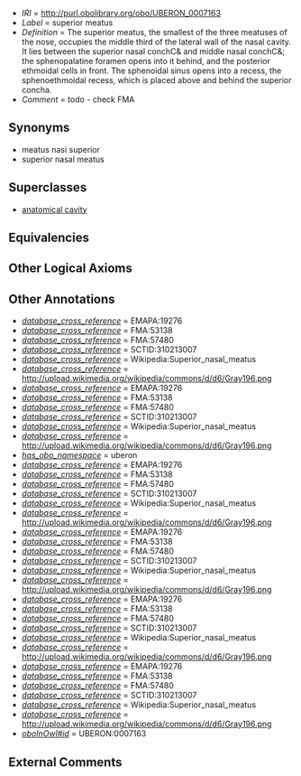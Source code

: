  * *IRI* = http://purl.obolibrary.org/obo/UBERON_0007163
 * *Label* = superior meatus
 * *Definition* = The superior meatus, the smallest of the three meatuses of the nose, occupies the middle third of the lateral wall of the nasal cavity. It lies between the superior nasal conchC& and middle nasal conchC&; the sphenopalatine foramen opens into it behind, and the posterior ethmoidal cells in front. The sphenoidal sinus opens into a recess, the sphenoethmoidal recess, which is placed above and behind the superior concha.
 * *Comment* = todo - check FMA

## Synonyms

 * meatus nasi superior
 * superior nasal meatus

## Superclasses

 * [anatomical cavity](../../UBERON/53/UBERON_0002553.md)

## Equivalencies


## Other Logical Axioms


## Other Annotations

 * *[database_cross_reference](../../ef/oboInOwl#hasDbXref.md)* = EMAPA:19276
 * *[database_cross_reference](../../ef/oboInOwl#hasDbXref.md)* = FMA:53138
 * *[database_cross_reference](../../ef/oboInOwl#hasDbXref.md)* = FMA:57480
 * *[database_cross_reference](../../ef/oboInOwl#hasDbXref.md)* = SCTID:310213007
 * *[database_cross_reference](../../ef/oboInOwl#hasDbXref.md)* = Wikipedia:Superior_nasal_meatus
 * *[database_cross_reference](../../ef/oboInOwl#hasDbXref.md)* = http://upload.wikimedia.org/wikipedia/commons/d/d6/Gray196.png
 * *[database_cross_reference](../../ef/oboInOwl#hasDbXref.md)* = EMAPA:19276
 * *[database_cross_reference](../../ef/oboInOwl#hasDbXref.md)* = FMA:53138
 * *[database_cross_reference](../../ef/oboInOwl#hasDbXref.md)* = FMA:57480
 * *[database_cross_reference](../../ef/oboInOwl#hasDbXref.md)* = SCTID:310213007
 * *[database_cross_reference](../../ef/oboInOwl#hasDbXref.md)* = Wikipedia:Superior_nasal_meatus
 * *[database_cross_reference](../../ef/oboInOwl#hasDbXref.md)* = http://upload.wikimedia.org/wikipedia/commons/d/d6/Gray196.png
 * *[has_obo_namespace](../../ce/oboInOwl#hasOBONamespace.md)* = uberon
 * *[database_cross_reference](../../ef/oboInOwl#hasDbXref.md)* = EMAPA:19276
 * *[database_cross_reference](../../ef/oboInOwl#hasDbXref.md)* = FMA:53138
 * *[database_cross_reference](../../ef/oboInOwl#hasDbXref.md)* = FMA:57480
 * *[database_cross_reference](../../ef/oboInOwl#hasDbXref.md)* = SCTID:310213007
 * *[database_cross_reference](../../ef/oboInOwl#hasDbXref.md)* = Wikipedia:Superior_nasal_meatus
 * *[database_cross_reference](../../ef/oboInOwl#hasDbXref.md)* = http://upload.wikimedia.org/wikipedia/commons/d/d6/Gray196.png
 * *[database_cross_reference](../../ef/oboInOwl#hasDbXref.md)* = EMAPA:19276
 * *[database_cross_reference](../../ef/oboInOwl#hasDbXref.md)* = FMA:53138
 * *[database_cross_reference](../../ef/oboInOwl#hasDbXref.md)* = FMA:57480
 * *[database_cross_reference](../../ef/oboInOwl#hasDbXref.md)* = SCTID:310213007
 * *[database_cross_reference](../../ef/oboInOwl#hasDbXref.md)* = Wikipedia:Superior_nasal_meatus
 * *[database_cross_reference](../../ef/oboInOwl#hasDbXref.md)* = http://upload.wikimedia.org/wikipedia/commons/d/d6/Gray196.png
 * *[database_cross_reference](../../ef/oboInOwl#hasDbXref.md)* = EMAPA:19276
 * *[database_cross_reference](../../ef/oboInOwl#hasDbXref.md)* = FMA:53138
 * *[database_cross_reference](../../ef/oboInOwl#hasDbXref.md)* = FMA:57480
 * *[database_cross_reference](../../ef/oboInOwl#hasDbXref.md)* = SCTID:310213007
 * *[database_cross_reference](../../ef/oboInOwl#hasDbXref.md)* = Wikipedia:Superior_nasal_meatus
 * *[database_cross_reference](../../ef/oboInOwl#hasDbXref.md)* = http://upload.wikimedia.org/wikipedia/commons/d/d6/Gray196.png
 * *[database_cross_reference](../../ef/oboInOwl#hasDbXref.md)* = EMAPA:19276
 * *[database_cross_reference](../../ef/oboInOwl#hasDbXref.md)* = FMA:53138
 * *[database_cross_reference](../../ef/oboInOwl#hasDbXref.md)* = FMA:57480
 * *[database_cross_reference](../../ef/oboInOwl#hasDbXref.md)* = SCTID:310213007
 * *[database_cross_reference](../../ef/oboInOwl#hasDbXref.md)* = Wikipedia:Superior_nasal_meatus
 * *[database_cross_reference](../../ef/oboInOwl#hasDbXref.md)* = http://upload.wikimedia.org/wikipedia/commons/d/d6/Gray196.png
 * *[oboInOwl#id](../../id/oboInOwl#id.md)* = UBERON:0007163

## External Comments

